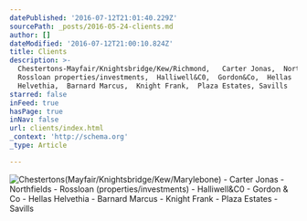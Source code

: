```yaml
---
datePublished: '2016-07-12T21:01:40.229Z'
sourcePath: _posts/2016-05-24-clients.md
author: []
dateModified: '2016-07-12T21:00:10.824Z'
title: Clients
description: >-
  Chestertons-Mayfair/Knightsbridge/Kew/Richmond,   Carter Jonas,  Northfields, 
  Rossloan properties/investments,  Halliwell&C0,  Gordon&Co,  Hellas
  Helvethia,  Barnard Marcus,  Knight Frank,  Plaza Estates, Savills    
starred: false
inFeed: true
hasPage: true
inNav: false
url: clients/index.html
_context: 'http://schema.org'
_type: Article

---
```

![Chestertons(Mayfair/Knightsbridge/Kew/Marylebone) - Carter Jonas - Northfields - Rossloan (properties/investments) - Halliwell&C0 - Gordon & Co - Hellas Helvethia - Barnard Marcus - Knight Frank - Plaza Estates - Savills    ](https://s3-us-west-2.amazonaws.com/the-grid-img/p/566cbdeceaf1f7bffa2cde5af60097a377e5e0d6.jpg)